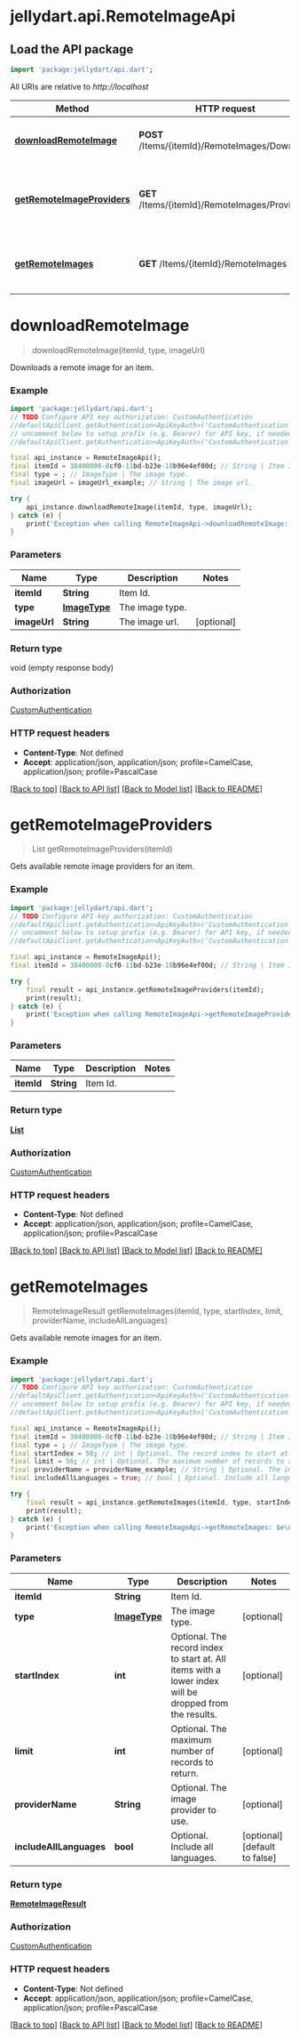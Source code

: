 # jellydart.api.RemoteImageApi

## Load the API package
```dart
import 'package:jellydart/api.dart';
```

All URIs are relative to *http://localhost*

Method | HTTP request | Description
------------- | ------------- | -------------
[**downloadRemoteImage**](RemoteImageApi.md#downloadremoteimage) | **POST** /Items/{itemId}/RemoteImages/Download | Downloads a remote image for an item.
[**getRemoteImageProviders**](RemoteImageApi.md#getremoteimageproviders) | **GET** /Items/{itemId}/RemoteImages/Providers | Gets available remote image providers for an item.
[**getRemoteImages**](RemoteImageApi.md#getremoteimages) | **GET** /Items/{itemId}/RemoteImages | Gets available remote images for an item.


# **downloadRemoteImage**
> downloadRemoteImage(itemId, type, imageUrl)

Downloads a remote image for an item.

### Example
```dart
import 'package:jellydart/api.dart';
// TODO Configure API key authorization: CustomAuthentication
//defaultApiClient.getAuthentication<ApiKeyAuth>('CustomAuthentication').apiKey = 'YOUR_API_KEY';
// uncomment below to setup prefix (e.g. Bearer) for API key, if needed
//defaultApiClient.getAuthentication<ApiKeyAuth>('CustomAuthentication').apiKeyPrefix = 'Bearer';

final api_instance = RemoteImageApi();
final itemId = 38400000-8cf0-11bd-b23e-10b96e4ef00d; // String | Item Id.
final type = ; // ImageType | The image type.
final imageUrl = imageUrl_example; // String | The image url.

try {
    api_instance.downloadRemoteImage(itemId, type, imageUrl);
} catch (e) {
    print('Exception when calling RemoteImageApi->downloadRemoteImage: $e\n');
}
```

### Parameters

Name | Type | Description  | Notes
------------- | ------------- | ------------- | -------------
 **itemId** | **String**| Item Id. | 
 **type** | [**ImageType**](.md)| The image type. | 
 **imageUrl** | **String**| The image url. | [optional] 

### Return type

void (empty response body)

### Authorization

[CustomAuthentication](../README.md#CustomAuthentication)

### HTTP request headers

 - **Content-Type**: Not defined
 - **Accept**: application/json, application/json; profile=CamelCase, application/json; profile=PascalCase

[[Back to top]](#) [[Back to API list]](../README.md#documentation-for-api-endpoints) [[Back to Model list]](../README.md#documentation-for-models) [[Back to README]](../README.md)

# **getRemoteImageProviders**
> List<ImageProviderInfo> getRemoteImageProviders(itemId)

Gets available remote image providers for an item.

### Example
```dart
import 'package:jellydart/api.dart';
// TODO Configure API key authorization: CustomAuthentication
//defaultApiClient.getAuthentication<ApiKeyAuth>('CustomAuthentication').apiKey = 'YOUR_API_KEY';
// uncomment below to setup prefix (e.g. Bearer) for API key, if needed
//defaultApiClient.getAuthentication<ApiKeyAuth>('CustomAuthentication').apiKeyPrefix = 'Bearer';

final api_instance = RemoteImageApi();
final itemId = 38400000-8cf0-11bd-b23e-10b96e4ef00d; // String | Item Id.

try {
    final result = api_instance.getRemoteImageProviders(itemId);
    print(result);
} catch (e) {
    print('Exception when calling RemoteImageApi->getRemoteImageProviders: $e\n');
}
```

### Parameters

Name | Type | Description  | Notes
------------- | ------------- | ------------- | -------------
 **itemId** | **String**| Item Id. | 

### Return type

[**List<ImageProviderInfo>**](ImageProviderInfo.md)

### Authorization

[CustomAuthentication](../README.md#CustomAuthentication)

### HTTP request headers

 - **Content-Type**: Not defined
 - **Accept**: application/json, application/json; profile=CamelCase, application/json; profile=PascalCase

[[Back to top]](#) [[Back to API list]](../README.md#documentation-for-api-endpoints) [[Back to Model list]](../README.md#documentation-for-models) [[Back to README]](../README.md)

# **getRemoteImages**
> RemoteImageResult getRemoteImages(itemId, type, startIndex, limit, providerName, includeAllLanguages)

Gets available remote images for an item.

### Example
```dart
import 'package:jellydart/api.dart';
// TODO Configure API key authorization: CustomAuthentication
//defaultApiClient.getAuthentication<ApiKeyAuth>('CustomAuthentication').apiKey = 'YOUR_API_KEY';
// uncomment below to setup prefix (e.g. Bearer) for API key, if needed
//defaultApiClient.getAuthentication<ApiKeyAuth>('CustomAuthentication').apiKeyPrefix = 'Bearer';

final api_instance = RemoteImageApi();
final itemId = 38400000-8cf0-11bd-b23e-10b96e4ef00d; // String | Item Id.
final type = ; // ImageType | The image type.
final startIndex = 56; // int | Optional. The record index to start at. All items with a lower index will be dropped from the results.
final limit = 56; // int | Optional. The maximum number of records to return.
final providerName = providerName_example; // String | Optional. The image provider to use.
final includeAllLanguages = true; // bool | Optional. Include all languages.

try {
    final result = api_instance.getRemoteImages(itemId, type, startIndex, limit, providerName, includeAllLanguages);
    print(result);
} catch (e) {
    print('Exception when calling RemoteImageApi->getRemoteImages: $e\n');
}
```

### Parameters

Name | Type | Description  | Notes
------------- | ------------- | ------------- | -------------
 **itemId** | **String**| Item Id. | 
 **type** | [**ImageType**](.md)| The image type. | [optional] 
 **startIndex** | **int**| Optional. The record index to start at. All items with a lower index will be dropped from the results. | [optional] 
 **limit** | **int**| Optional. The maximum number of records to return. | [optional] 
 **providerName** | **String**| Optional. The image provider to use. | [optional] 
 **includeAllLanguages** | **bool**| Optional. Include all languages. | [optional] [default to false]

### Return type

[**RemoteImageResult**](RemoteImageResult.md)

### Authorization

[CustomAuthentication](../README.md#CustomAuthentication)

### HTTP request headers

 - **Content-Type**: Not defined
 - **Accept**: application/json, application/json; profile=CamelCase, application/json; profile=PascalCase

[[Back to top]](#) [[Back to API list]](../README.md#documentation-for-api-endpoints) [[Back to Model list]](../README.md#documentation-for-models) [[Back to README]](../README.md)

